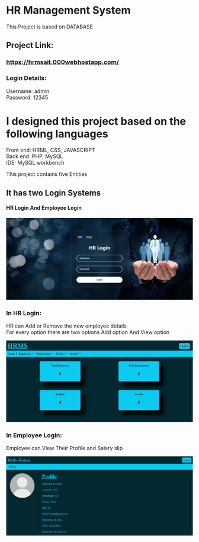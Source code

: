 # HR Management System
This Project is based on DATABASE <br>

## Project Link: 
### https://hrmsait.000webhostapp.com/
### Login Details:
Username: admin <br>
Password: 12345 

# I designed this project based on the following languages
Front end: HRML, CSS, JAVASCRIPT <br>
Back end: PHP, MySQL <br>
IDE: MySQL workbench

This project contains five Entities

## It has two Login Systems
<h4>HR Login And Employee Login</h4>

![Logo](/Images/Login.png)

### In HR Login: <br>
HR can Add or Remove the new employee details <br>
For every option there are two options 
Add option And View option

![Logo](/Images/HR_Homepage.png)

### In Employee Login: <br>
Employee can View Their Profile and Salary slip

![Logo](/Images/Employee_Homepage.png)
